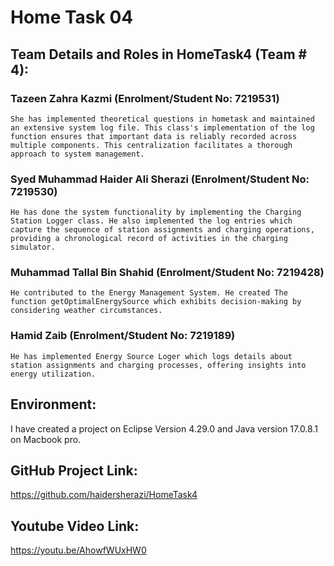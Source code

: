 # Home Task 04

## Team Details and Roles in HomeTask4 (Team # 4): 

### Tazeen Zahra Kazmi (Enrolment/Student No: 7219531)
	She has implemented theoretical questions in hometask and maintained an extensive system log file. This class's implementation of the log function ensures that important data is reliably recorded across multiple components. This centralization facilitates a thorough approach to system management.
 
### Syed Muhammad Haider Ali Sherazi (Enrolment/Student No: 7219530)
	He has done the system functionality by implementing the Charging Station Logger class. He also implemented the log entries which capture the sequence of station assignments and charging operations, providing a chronological record of activities in the charging simulator.

### Muhammad Tallal Bin Shahid (Enrolment/Student No: 7219428)
	He contributed to the Energy Management System. He created The function getOptimalEnergySource which exhibits decision-making by considering weather circumstances. 

### Hamid Zaib (Enrolment/Student No: 7219189)
	He has implemented Energy Source Loger which logs details about station assignments and charging processes, offering insights into energy utilization.

## Environment:

I have created a project on Eclipse Version 4.29.0 and Java version 17.0.8.1 on Macbook pro.

## GitHub Project Link:

https://github.com/haidersherazi/HomeTask4

## Youtube Video Link:

https://youtu.be/AhowfWUxHW0
